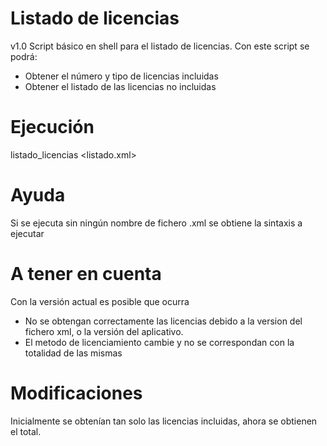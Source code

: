 # Listado de licencias
v1.0
Script básico en shell para el listado de licencias.
Con este script se podrá:
- Obtener el número y tipo de licencias incluidas
- Obtener el listado de las licencias no incluidas

# Ejecución
listado_licencias <listado.xml>

# Ayuda
Si se ejecuta sin ningún nombre de fichero .xml se obtiene la sintaxis a ejecutar

# A tener en cuenta
Con la versión actual es posible que ocurra
* No se obtengan correctamente las licencias debido a la version del fichero xml, o la versión del aplicativo.
* El metodo de licenciamiento cambie y no se correspondan con la totalidad de las mismas


# Modificaciones
Inicialmente se obtenían tan solo las licencias incluidas, ahora se obtienen el total.
